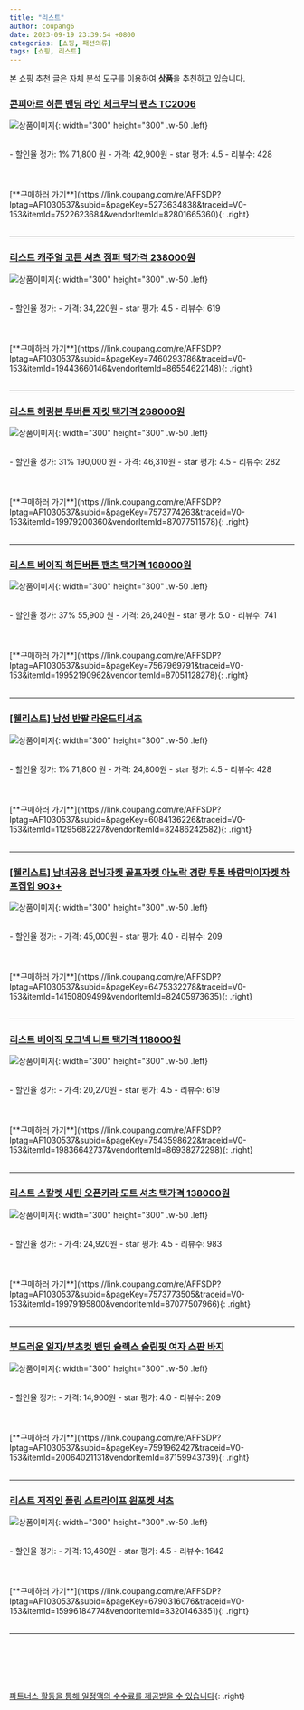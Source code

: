 ```yaml
---
title: "리스트"
author: coupang6
date: 2023-09-19 23:39:54 +0800
categories: [쇼핑, 패션의류]
tags: [쇼핑, 리스트]
---
```


본 쇼핑 추천 글은 자체 분석 도구를 이용하여 [**상품**](https://link.coupang.com/a/bao1ui)을 추천하고 있습니다.

### [콘피아르 히든 밴딩 라인 체크무늬 팬츠 TC2006](https://link.coupang.com/re/AFFSDP?lptag=AF1030537&subid=&pageKey=5273634838&traceid=V0-153&itemId=7522623684&vendorItemId=82801665360)

![상품이미지](https://thumbnail7.coupangcdn.com/thumbnails/remote/230x230ex/image/vendor_inventory/2dcf/5ae31a007d5e9f8426240f2e7a63e949b80e0cefa77ae0f4485a5183f3bf.jpg){: width="300" height="300" .w-50 .left}


<br>
- 할인율 정가: 1%  71,800   원
- 가격: 42,900원
- star 평가: 4.5
- 리뷰수: 428
<br>
<br>
<br>
<br>
[**구매하러 가기**](https://link.coupang.com/re/AFFSDP?lptag=AF1030537&subid=&pageKey=5273634838&traceid=V0-153&itemId=7522623684&vendorItemId=82801665360){: .right}
<br>
<br>

---

### [리스트 캐주얼 코튼 셔츠 점퍼 택가격 238000원](https://link.coupang.com/re/AFFSDP?lptag=AF1030537&subid=&pageKey=7460293786&traceid=V0-153&itemId=19443660146&vendorItemId=86554622148)

![상품이미지](https://thumbnail6.coupangcdn.com/thumbnails/remote/230x230ex/image/vendor_inventory/9e61/dfcbb70b7ba71c22f599d062ce36f8654af98c9c9beb430c600c30cd55c9.jpg){: width="300" height="300" .w-50 .left}


<br>
- 할인율 정가: 
- 가격: 34,220원
- star 평가: 4.5
- 리뷰수: 619
<br>
<br>
<br>
<br>
[**구매하러 가기**](https://link.coupang.com/re/AFFSDP?lptag=AF1030537&subid=&pageKey=7460293786&traceid=V0-153&itemId=19443660146&vendorItemId=86554622148){: .right}
<br>
<br>

---

### [리스트 헤링본 투버튼 재킷 택가격 268000원](https://link.coupang.com/re/AFFSDP?lptag=AF1030537&subid=&pageKey=7573774263&traceid=V0-153&itemId=19979200360&vendorItemId=87077511578)

![상품이미지](https://thumbnail9.coupangcdn.com/thumbnails/remote/230x230ex/image/vendor_inventory/eba6/a04336ef5cdcbc9cb49c7c9be9c7556c35f56d33cb320e181fa6ad2c0eea.jpg){: width="300" height="300" .w-50 .left}


<br>
- 할인율 정가: 31%  190,000   원
- 가격: 46,310원
- star 평가: 4.5
- 리뷰수: 282
<br>
<br>
<br>
<br>
[**구매하러 가기**](https://link.coupang.com/re/AFFSDP?lptag=AF1030537&subid=&pageKey=7573774263&traceid=V0-153&itemId=19979200360&vendorItemId=87077511578){: .right}
<br>
<br>

---

### [리스트 베이직 히든버튼 팬츠 택가격 168000원](https://link.coupang.com/re/AFFSDP?lptag=AF1030537&subid=&pageKey=7567969791&traceid=V0-153&itemId=19952190962&vendorItemId=87051128278)

![상품이미지](https://thumbnail10.coupangcdn.com/thumbnails/remote/230x230ex/image/vendor_inventory/f368/6ea5460d64c9ecf3b9c4512f544ddf26899ac18f7ef00b2aa73dcb59cae4.jpg){: width="300" height="300" .w-50 .left}


<br>
- 할인율 정가: 37%  55,900   원
- 가격: 26,240원
- star 평가: 5.0
- 리뷰수: 741
<br>
<br>
<br>
<br>
[**구매하러 가기**](https://link.coupang.com/re/AFFSDP?lptag=AF1030537&subid=&pageKey=7567969791&traceid=V0-153&itemId=19952190962&vendorItemId=87051128278){: .right}
<br>
<br>

---

### [[웰리스트] 남성 반팔 라운드티셔츠](https://link.coupang.com/re/AFFSDP?lptag=AF1030537&subid=&pageKey=6084136226&traceid=V0-153&itemId=11295682227&vendorItemId=82486242582)

![상품이미지](https://thumbnail6.coupangcdn.com/thumbnails/remote/230x230ex/image/vendor_inventory/40f8/bc6df28121b82f5c9011080c1bff1066382f7f71ede9cb4868431f0f3d9e.jpg){: width="300" height="300" .w-50 .left}


<br>
- 할인율 정가: 1%  71,800   원
- 가격: 24,800원
- star 평가: 4.5
- 리뷰수: 428
<br>
<br>
<br>
<br>
[**구매하러 가기**](https://link.coupang.com/re/AFFSDP?lptag=AF1030537&subid=&pageKey=6084136226&traceid=V0-153&itemId=11295682227&vendorItemId=82486242582){: .right}
<br>
<br>

---

### [[웰리스트] 남녀공용 런닝자켓 골프자켓 아노락 경량 투톤 바람막이자켓 하프집업 903+](https://link.coupang.com/re/AFFSDP?lptag=AF1030537&subid=&pageKey=6475332278&traceid=V0-153&itemId=14150809499&vendorItemId=82405973635)

![상품이미지](https://thumbnail8.coupangcdn.com/thumbnails/remote/230x230ex/image/vendor_inventory/6b79/0bc6255ab036def1be8e0966af8896633c452ca0ccffb14709abf931a6ad.jpg){: width="300" height="300" .w-50 .left}


<br>
- 할인율 정가: 
- 가격: 45,000원
- star 평가: 4.0
- 리뷰수: 209
<br>
<br>
<br>
<br>
[**구매하러 가기**](https://link.coupang.com/re/AFFSDP?lptag=AF1030537&subid=&pageKey=6475332278&traceid=V0-153&itemId=14150809499&vendorItemId=82405973635){: .right}
<br>
<br>

---

### [리스트 베이직 모크넥 니트 택가격 118000원](https://link.coupang.com/re/AFFSDP?lptag=AF1030537&subid=&pageKey=7543598622&traceid=V0-153&itemId=19836642737&vendorItemId=86938272298)

![상품이미지](https://thumbnail6.coupangcdn.com/thumbnails/remote/230x230ex/image/vendor_inventory/3dfe/c0e678a9e09aa54378417cdf2036afa93298ed4287ba43cf39bb8b5b1bb5.jpg){: width="300" height="300" .w-50 .left}


<br>
- 할인율 정가: 
- 가격: 20,270원
- star 평가: 4.5
- 리뷰수: 619
<br>
<br>
<br>
<br>
[**구매하러 가기**](https://link.coupang.com/re/AFFSDP?lptag=AF1030537&subid=&pageKey=7543598622&traceid=V0-153&itemId=19836642737&vendorItemId=86938272298){: .right}
<br>
<br>

---

### [리스트 스칼렛 새틴 오픈카라 도트 셔츠 택가격 138000원](https://link.coupang.com/re/AFFSDP?lptag=AF1030537&subid=&pageKey=7573773505&traceid=V0-153&itemId=19979195800&vendorItemId=87077507966)

![상품이미지](https://thumbnail10.coupangcdn.com/thumbnails/remote/230x230ex/image/vendor_inventory/7c84/32f52388ae8e324dfa439b8a6f68509dbfeb219c8f6e7e0e641149b5d567.jpg){: width="300" height="300" .w-50 .left}


<br>
- 할인율 정가: 
- 가격: 24,920원
- star 평가: 4.5
- 리뷰수: 983
<br>
<br>
<br>
<br>
[**구매하러 가기**](https://link.coupang.com/re/AFFSDP?lptag=AF1030537&subid=&pageKey=7573773505&traceid=V0-153&itemId=19979195800&vendorItemId=87077507966){: .right}
<br>
<br>

---

### [부드러운 일자/부츠컷 밴딩 슬랙스 슬림핏 여자 스판 바지](https://link.coupang.com/re/AFFSDP?lptag=AF1030537&subid=&pageKey=7591962427&traceid=V0-153&itemId=20064021131&vendorItemId=87159943739)

![상품이미지](https://thumbnail8.coupangcdn.com/thumbnails/remote/230x230ex/image/vendor_inventory/08db/8252ccc741de725f4227f3ba97891b6e401c08f2b87bc575b53741aace41.jpg){: width="300" height="300" .w-50 .left}


<br>
- 할인율 정가: 
- 가격: 14,900원
- star 평가: 4.0
- 리뷰수: 209
<br>
<br>
<br>
<br>
[**구매하러 가기**](https://link.coupang.com/re/AFFSDP?lptag=AF1030537&subid=&pageKey=7591962427&traceid=V0-153&itemId=20064021131&vendorItemId=87159943739){: .right}
<br>
<br>

---

### [리스트 저직인 폴링 스트라이프 원포켓 셔츠](https://link.coupang.com/re/AFFSDP?lptag=AF1030537&subid=&pageKey=6790316076&traceid=V0-153&itemId=15996184774&vendorItemId=83201463851)

![상품이미지](https://thumbnail10.coupangcdn.com/thumbnails/remote/230x230ex/image/vendor_inventory/4548/d2417712ba9b342ca5685ba5c3543dfc1fd4a85637bac70ff43133f228a5.jpg){: width="300" height="300" .w-50 .left}


<br>
- 할인율 정가: 
- 가격: 13,460원
- star 평가: 4.5
- 리뷰수: 1642
<br>
<br>
<br>
<br>
[**구매하러 가기**](https://link.coupang.com/re/AFFSDP?lptag=AF1030537&subid=&pageKey=6790316076&traceid=V0-153&itemId=15996184774&vendorItemId=83201463851){: .right}
<br>
<br>

---
<br><br><br><br><br> [파트너스 활동을 통해 일정액의 수수료를 제공받을 수 있습니다](https://link.coupang.com/a/bao1ui){: .right}